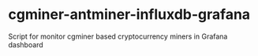 # cgminer-antminer-influxdb-grafana
Script for monitor cgminer based cryptocurrency miners in Grafana dashboard
